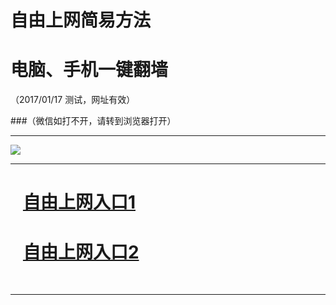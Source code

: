 ﻿# 自由上网简易方法

# 电脑、手机一键翻墙

（2017/01/17 测试，网址有效）


###（微信如打不开，请转到浏览器打开）


***

<img src="https://camo.githubusercontent.com/0421e9ad0300bf34cb00373624397e41cb9467dc/68747470733a2f2f64316a6a6a3470317432616f33732e636c6f756466726f6e742e6e65742f7069632f796a66712d32303136313232356f6b2e706e67" /> 


***
# &nbsp;&nbsp; <a href="http://fqtz-1810.fqw99.tk " target="_blank">自由上网入口1</a>
# &nbsp;&nbsp; <a href="https://github.com/ogate/ogate/blob/master/README.md?0109" target="_blank">自由上网入口2</a>
﻿
***

